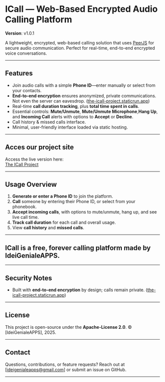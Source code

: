 # ICall — Web-Based Encrypted Audio Calling Platform

**Version**: v1.0.1

A lightweight, encrypted, web-based calling solution that uses [PeerJS](https://peerjs.com/) for secure audio communication. Perfect for real-time, end-to-end encrypted voice conversations.

---

##  Features

- Join audio calls with a simple **Phone ID**—enter manually or select from your contacts.
- **End-to-end encryption** ensures anonymized, private communications. Not even the server can eavesdrop. ([the-icall-project.staticrun.app](https://the-icall-project.staticrun.app/))
- Real-time **call duration tracking**, plus **total time spent in calls**.
- Essential controls: **Mute/Unmute**, **Mute/Unmute Microphone**,**Hang Up**, and **Incoming Call** alerts with options to **Accept** or **Decline**.
- Call history & missed calls interface.
- Minimal, user-friendly interface loaded via static hosting.

---

##  Acces our project site 

Access the live version here:  
[The ICall Project](https://the-icall-project.staticrun.app)

---

##  Usage Overview

1. **Generate or enter a Phone ID** to join the platform.
2. **Call** someone by entering their Phone ID, or select from your phonebook.
3. **Accept incoming calls**, with options to mute/unmute, hang up, and see live call time.
4. **Track call duration** for each call and overall usage.
5. View **call history** and **missed calls**.

---
## ICall is a free, forever calling platform made by IdeiGenialeAPPS.
---

##  Security Notes

- Built with **end-to-end encryption** by design; calls remain private. ([the-icall-project.staticrun.app](https://the-icall-project.staticrun.app/))

---

##  License

This project is open-source under the **Apache-License 2.0**. © [IdeiGenialeAPPS], 2025.

---

##  Contact

Questions, contributions, or feature requests? Reach out at [ideigenialeapps@gmail.com] or submit an issue on GitHub.

---
